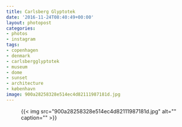 ```yaml
---
title: Carlsberg Glyptotek
date: '2016-11-24T08:40:49+00:00'
layout: photopost
categories:
- photos
- instagram
tags:
- copenhagen
- denmark
- carlsbergglyptotek
- museum
- dome
- sunset
- architecture
- københavn
image: 900a28258328e514ec4d82111987181d.jpg
---
```


<figure class="photo photo--square">
  {{< img src="900a28258328e514ec4d82111987181d.jpg" alt="" caption="" >}}

</figure>




